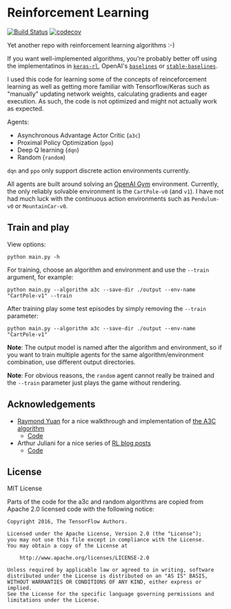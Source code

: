 # Reinforcement Learning

[![Build Status](https://travis-ci.com/dlebech/reinforcement-learning.svg?branch=master)](https://travis-ci.com/dlebech/reinforcement-learning)
[![codecov](https://codecov.io/gh/dlebech/reinforcement-learning/branch/master/graph/badge.svg)](https://codecov.io/gh/dlebech/reinforcement-learning)

Yet another repo with reinforcement learning algorithms :-)

If you want well-implemented algorithms, you're probably better off using the implementatinos in [`keras-rl`](https://github.com/keras-rl/keras-rl), OpenAI's [`baselines`](https://github.com/openai/baselines) or [`stable-baselines`](https://github.com/hill-a/stable-baselines).

I used this code for learning some of the concepts of reinceforcement learning as well as getting more familiar with Tensorflow/Keras such as "manually" updating network weights, calculating gradients and eager execution. As such, the code is not optimized and might not actually work as expected.

Agents:
- Asynchronous Advantage Actor Critic (`a3c`)
- Proximal Policy Optimization (`ppo`)
- Deep Q learning (`dqn`)
- Random (`random`)

`dqn` and `ppo` only support discrete action environments currently.

All agents are built around solving an [OpenAI Gym](https://gym.openai.com/) environment. Currently, the only reliably solvable environment is the `CartPole-v0` (and `v1`). I have not had much luck with the continuous action environments such as `Pendulum-v0` or `MountainCar-v0`.


## Train and play

View options:

```
python main.py -h
```

For training, choose an algorithm and environment and use the `--train`
argument, for example:

```
python main.py --algorithm a3c --save-dir ./output --env-name "CartPole-v1" --train
```

After training play some test episodes by simply removing the `--train` parameter:

```
python main.py --algorithm a3c --save-dir ./output --env-name "CartPole-v1"
```

**Note**: The output model is named after the algorithm and environment, so if you want to train multiple agents for the same algorithm/environment combination, use different output directories.

**Note**: For obvious reasons, the `random` agent cannot really be trained and the `--train` parameter just plays the game without rendering.

## Acknowledgements

- [Raymond Yuan](https://raymond-yuan.github.io/personal-site/) for a nice walkthrough and implementation of [the A3C algorithm](https://medium.com/tensorflow/deep-reinforcement-learning-playing-cartpole-through-asynchronous-advantage-actor-critic-a3c-7eab2eea5296)
  - [Code](https://github.com/tensorflow/models/tree/master/research/a3c_blogpost)
- Arthur Juliani for a nice series of [RL blog posts](https://medium.com/emergent-future/simple-reinforcement-learning-with-tensorflow-part-0-q-learning-with-tables-and-neural-networks-d195264329d0)
  - [Code](https://github.com/awjuliani/DeepRL-Agents)


## License

MIT License

Parts of the code for the a3c and random algorithms are copied from Apache
2.0 licensed code with the following notice:
```
Copyright 2016, The TensorFlow Authors.

Licensed under the Apache License, Version 2.0 (the "License");
you may not use this file except in compliance with the License.
You may obtain a copy of the License at

    http://www.apache.org/licenses/LICENSE-2.0

Unless required by applicable law or agreed to in writing, software
distributed under the License is distributed on an "AS IS" BASIS,
WITHOUT WARRANTIES OR CONDITIONS OF ANY KIND, either express or implied.
See the License for the specific language governing permissions and
limitations under the License.
```
